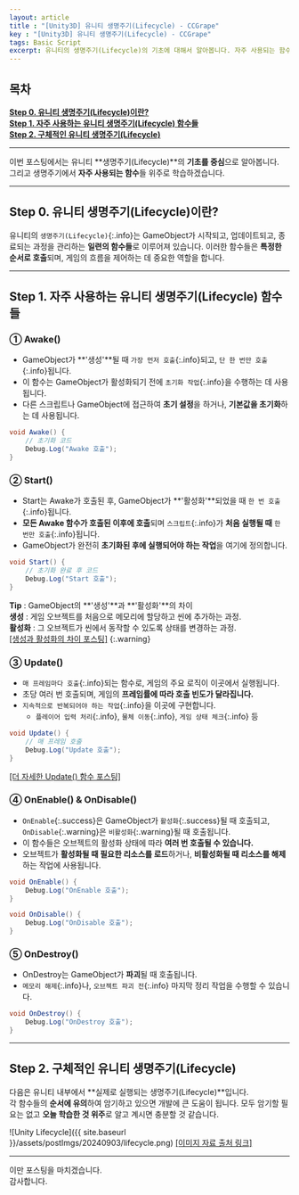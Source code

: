 ```yaml
---
layout: article 
title : "[Unity3D] 유니티 생명주기(Lifecycle) - CCGrape"
key : "[Unity3D] 유니티 생명주기(Lifecycle) - CCGrape"
tags: Basic Script 
excerpt: 유니티의 생명주기(Lifecycle)의 기초에 대해서 알아봅니다. 자주 사용되는 함수들의 특징과 활용 방법에 대해서 알아봅니다.
---
```


## 목차
**[Step 0. 유니티 생명주기(Lifecycle)이란?](#step-0-유니티-생명주기lifecycle이란)**<br/>
**[Step 1. 자주 사용하는 유니티 생명주기(Lifecycle) 함수들](#step-1-자주-사용하는-유니티-생명주기lifecycle-함수들)**<br/>
**[Step 2. 구체적인 유니티 생명주기(Lifecycle)](#step-2-구체적인-유니티-생명주기lifecycle)**<br/>

---
이번 포스팅에서는 유니티 **생명주기(Lifecycle)**의 **기초를 중심**으로 알아봅니다.      
그리고 생명주기에서 **자주 사용되는 함수**들 위주로 학습하겠습니다.

---
## Step 0. 유니티 생명주기(Lifecycle)이란?

유니티의 `생명주기(Lifecycle)`{:.info}는 GameObject가 시작되고, 업데이트되고, 종료되는 과정을 관리하는 **일련의 함수들**로 이루어져 있습니다. 
이러한 함수들은 **특정한 순서로 호출**되며, 게임의 흐름을 제어하는 데 중요한 역할을 합니다.

---
## Step 1. 자주 사용하는 유니티 생명주기(Lifecycle) 함수들

### ① Awake()

- GameObject가 **'생성'**될 때 `가장 먼저 호출`{:.info}되고, `단 한 번만 호출`{:.info}됩니다.     
- 이 함수는 GameObject가 활성화되기 전에 `초기화 작업`{:.info}을 수행하는 데 사용됩니다.
- 다른 스크립트나 GameObject에 접근하여 **초기 설정**을 하거나, **기본값을 초기화**하는 데 사용됩니다.

```cs
void Awake() {
    // 초기화 코드
    Debug.Log("Awake 호출");
}
```

### ② Start()

- Start는 Awake가 호출된 후, GameObject가 **'활성화'**되었을 때 `한 번 호출`{:.info}됩니다.
- **모든 Awake 함수가 호출된 이후에 호출**되며 `스크립트`{:.info}가 **처음 실행될 때** `한 번만 호출`{:.info}됩니다.
- GameObject가 완전히 **초기화된 후에 실행되어야 하는 작업**을 여기에 정의합니다.

```cs
void Start() {
    // 초기화 완료 후 코드
    Debug.Log("Start 호출");
}
```

**Tip** : GameObject의 **'생성'**과 **'활성화'**의 차이   
**생성** : 게임 오브젝트를 처음으로 메모리에 할당하고 씬에 추가하는 과정.   
**활성화** : 그 오브젝트가 씬에서 동작할 수 있도록 상태를 변경하는 과정.    
<i class="far fa-hand-point-right"></i>
[[생성과 활성화의 차이 포스팅]](https://cottoncandygrape.github.io/2024/09/03/Unity-Instantiation-vs-Activation.html)
{:.warning}

### ③ Update()

- `매 프레임마다 호출`{:.info}되는 함수로, 게임의 주요 로직이 이곳에서 실행됩니다.
- 초당 여러 번 호출되며, 게임의 **프레임률에 따라 호출 빈도가 달라집니다.**
- `지속적으로 반복되어야 하는 작업`{:.info}을 이곳에 구현합니다.
    - `플레이어 입력 처리`{:.info}, `물체 이동`{:.info}, `게임 상태 체크`{:.info} 등 

```cs
void Update() {
    // 매 프레임 호출
    Debug.Log("Update 호출");
}
```
<i class="far fa-hand-point-right"></i>
[[더 자세한 Update() 함수 포스팅]](https://cottoncandygrape.github.io/2024/08/29/Unity-object-translate(feat.Update()).html)


### ④ OnEnable() & OnDisable()

- `OnEnable`{:.success}은 GameObject가 `활성화`{:.success}될 때 호출되고, `OnDisable`{:.warning}은 `비활성화`{:.warning}될 때 호출됩니다.
- 이 함수들은 오브젝트의 활성화 상태에 따라 **여러 번 호출될 수 있습니다.**
- 오브젝트가 **활성화될 때 필요한 리소스를 로드**하거나, **비활성화될 때 리소스를 해제**하는 작업에 사용됩니다.

```cs
void OnEnable() {
    Debug.Log("OnEnable 호출");
}

void OnDisable() {
    Debug.Log("OnDisable 호출");
}
```

### ⑤ OnDestroy()

- OnDestroy는 GameObject가 **파괴**될 때 호출됩니다.
- `메모리 해제`{:.info}나, `오브젝트 파괴 전`{:.info} 마지막 정리 작업을 수행할 수 있습니다.

```cs
void OnDestroy() {
    Debug.Log("OnDestroy 호출");
}
```

---
## Step 2. 구체적인 유니티 생명주기(Lifecycle)

다음은 유니티 내부에서 **실제로 실행되는 생명주기(Lifecycle)**입니다.     
각 함수들의 **순서에 유의**하여 암기하고 있으면 개발에 큰 도움이 됩니다. 
모두 암기할 필요는 없고 **오늘 학습한 것 위주**로 알고 계시면 충분할 것 같습니다.

![Unity Lifecycle]({{ site.baseurl }}/assets/postImgs/20240903/lifecycle.png)
[[이미지 자료 출처 링크]](https://docs.unity3d.com/kr/2021.3/Manual/ExecutionOrder.html)

---
이만 포스팅을 마치겠습니다.     
감사합니다.